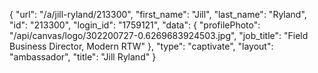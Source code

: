 {
    "url": "\/a\/jill-ryland\/213300",
    "first_name": "Jill",
    "last_name": "Ryland",
    "id": "213300",
    "login_id": "1759121",
    "data": {
        "profilePhoto": "\/api\/canvas\/logo\/302200727-0.6269683924503.jpg",
        "job_title": "Field Business Director, Modern RTW"
    },
    "type": "captivate",
    "layout": "ambassador",
    "title": "Jill Ryland"
}